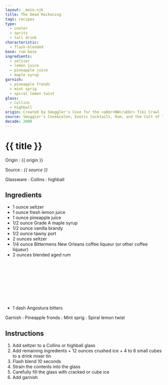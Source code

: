 ```yaml
---
layout: _main.njk
title: The Dead Reckoning
tags: recipes
type:
  - cooler
  - spritz
  - tall drink
characteristic:
  - flash-blended
base: rum base
ingredients:
  - seltzer
  - lemon juice
  - pineapple juice
  - maple syrup
garnish:
  - pineapple fronds
  - mint sprig
  - spiral lemon twist
glass:
  - Collins
  - highball
origin: Created by Smuggler's Cove for the <abbr>NW</abbr> Tiki Crawl (now Tiki Kon) in 2007.
source: Smuggler's Cove&colon; Exotic Cocktails, Rum, and the Cult of Tiki
decade: 2000
---
```

<!-- markdownlint-disable MD025 -->
# {{ title }}
<!-- markdownlint-disable MD025 -->

Origin
  : {{ origin }}

Source
  : <cite>{{ source }}</cite>

Glassware
  : Collins
  : highball

## Ingredients

* 1 ounce seltzer
* 1 ounce fresh lemon juice
* 1 ounce pineapple juice
* 1/2 ounce Grade A maple syrup
* 1/2 ounce vanilla brandy
* 1/2 ounce tawny port
* 2 ounces seltzer
* 1/4 ounce Bittermens New Orleans coffee liqueur (or other coffee liqueur)
* 2 ounces blended aged rum<icon-l space="1em" class="bigger" label="(3)"><span class="with-icon"><svg class="icon"><use href="/assets/images/icons/circle-3.svg#circle-3"></use></svg></span></icon-l>
* 1 dash Angostura bitters

Garnish
  : Pineapple fronds
  : Mint sprig
  : Spiral lemon twist

## Instructions

1. Add seltzer to a Collins or highball glass
2. Add remaining ingredients + 12 ounces crushed ice + 4 to 6 small cubes to a drink mixer tin
3. Flash blend 10 seconds
4. Strain the contents into the glass
5. Carefully fill the glass with cracked or cube ice
6. Add garnish
